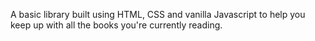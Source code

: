 A basic library built using HTML, CSS and vanilla Javascript to help you keep up with all the books you're currently reading.